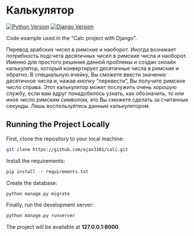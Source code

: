 # Калькулятор
[![Python Version](https://img.shields.io/badge/python-3.7-brightgreen.svg)](https://python.org)
[![Django Version](https://img.shields.io/badge/django-2.2-brightgreen.svg)](https://djangoproject.com)

Code example used in the "Calc project with Django".

Перевод арабских чисел в римские и наоборот. 
Иногда возникает потребность подсчета десятичных чисел в римские числа и наоборот. Именно для простого решения данной проблемы и создан онлайн калькулятор, который конвертирует десятичные числа в римские и обратно. В специальную ячейку, Вы сможете ввести значение десятичное числа и, нажав кнопку “перевести”, Вы получите римское число справа. 
Этот калькулятор может послужить очень хорошую службу, если вам вдруг понадобилось узнать, как обозначить, то или иное число римским символом, это Вы сможете сделать за считанные секунды. Лишь воспользуйтесь данным калькулятором.

## Running the Project Locally

First, clone the repository to your local machine:

```bash
git clone https://github.com/ajax3101/calc.git
```

Install the requirements:

```bash
pip install -r requirements.txt
```

Create the database:

```bash
python manage.py migrate
```

Finally, run the development server:

```bash
python manage.py runserver
```

The project will be available at **127.0.0.1:8000**.
